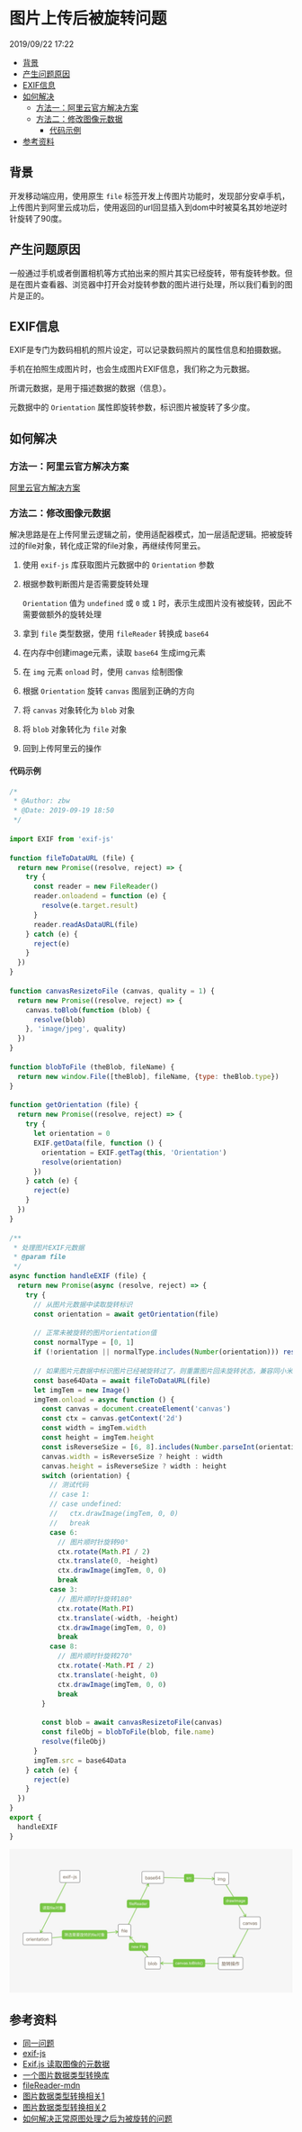 # 图片上传后被旋转问题

2019/09/22 17:22

<!-- TOC -->

- [背景](#背景)
- [产生问题原因](#产生问题原因)
- [EXIF信息](#exif信息)
- [如何解决](#如何解决)
  - [方法一：阿里云官方解决方案](#方法一阿里云官方解决方案)
  - [方法二：修改图像元数据](#方法二修改图像元数据)
    - [代码示例](#代码示例)
- [参考资料](#参考资料)

<!-- /TOC -->

## 背景

开发移动端应用，使用原生 `file` 标签开发上传图片功能时，发现部分安卓手机，上传图片到阿里云成功后，使用返回的url回显插入到dom中时被莫名其妙地逆时针旋转了90度。

## 产生问题原因

一般通过手机或者倒置相机等方式拍出来的照片其实已经旋转，带有旋转参数。但是在图片查看器、浏览器中打开会对旋转参数的图片进行处理，所以我们看到的图片是正的。

## EXIF信息

EXIF是专门为数码相机的照片设定，可以记录数码照片的属性信息和拍摄数据。

手机在拍照生成图片时，也会生成图片EXIF信息，我们称之为元数据。

所谓元数据，是用于描述数据的数据（信息）。

元数据中的 `Orientation` 属性即旋转参数，标识图片被旋转了多少度。

## 如何解决

### 方法一：阿里云官方解决方案

[阿里云官方解决方案](https://help.aliyun.com/document_detail/44691.html?spm=a2c4g.11186623.6.1245.720c3091TC4Rv9)

### 方法二：修改图像元数据

解决思路是在上传阿里云逻辑之前，使用适配器模式，加一层适配逻辑。把被旋转过的file对象，转化成正常的file对象，再继续传阿里云。

1. 使用 `exif-js` 库获取图片元数据中的 `Orientation` 参数
2. 根据参数判断图片是否需要旋转处理

   `Orientation` 值为 `undefined` 或 `0` 或 `1`  时，表示生成图片没有被旋转，因此不需要做额外的旋转处理

3. 拿到 `file` 类型数据，使用 `fileReader` 转换成 `base64`
4. 在内存中创建image元素，读取 `base64` 生成img元素
5. 在 `img` 元素 `onload` 时，使用 `canvas` 绘制图像
6. 根据 `Orientation` 旋转 `canvas` 图层到正确的方向
7. 将 `canvas` 对象转化为 `blob` 对象
8. 将 `blob` 对象转化为 `file` 对象
9. 回到上传阿里云的操作

#### 代码示例

```js
/*
 * @Author: zbw
 * @Date: 2019-09-19 18:50
 */

import EXIF from 'exif-js'

function fileToDataURL (file) {
  return new Promise((resolve, reject) => {
    try {
      const reader = new FileReader()
      reader.onloadend = function (e) {
        resolve(e.target.result)
      }
      reader.readAsDataURL(file)
    } catch (e) {
      reject(e)
    }
  })
}

function canvasResizetoFile (canvas, quality = 1) {
  return new Promise((resolve, reject) => {
    canvas.toBlob(function (blob) {
      resolve(blob)
    }, 'image/jpeg', quality)
  })
}

function blobToFile (theBlob, fileName) {
  return new window.File([theBlob], fileName, {type: theBlob.type})
}

function getOrientation (file) {
  return new Promise((resolve, reject) => {
    try {
      let orientation = 0
      EXIF.getData(file, function () {
        orientation = EXIF.getTag(this, 'Orientation')
        resolve(orientation)
      })
    } catch (e) {
      reject(e)
    }
  })
}

/**
 * 处理图片EXIF元数据
 * @param file
 */
async function handleEXIF (file) {
  return new Promise(async (resolve, reject) => {
    try {
      // 从图片元数据中读取旋转标识
      const orientation = await getOrientation(file)

      // 正常未被旋转的图片orientation值
      const normalType = [0, 1]
      if (!orientation || normalType.includes(Number(orientation))) resolve(file)

      // 如果图片元数据中标识图片已经被旋转过了，则重置图片回未旋转状态，兼容同小米6等机型
      const base64Data = await fileToDataURL(file)
      let imgTem = new Image()
      imgTem.onload = async function () {
        const canvas = document.createElement('canvas')
        const ctx = canvas.getContext('2d')
        const width = imgTem.width
        const height = imgTem.height
        const isReverseSize = [6, 8].includes(Number.parseInt(orientation))
        canvas.width = isReverseSize ? height : width
        canvas.height = isReverseSize ? width : height
        switch (orientation) {
          // 测试代码
          // case 1:
          // case undefined:
          //   ctx.drawImage(imgTem, 0, 0)
          //   break
          case 6:
            // 图片顺时针旋转90°
            ctx.rotate(Math.PI / 2)
            ctx.translate(0, -height)
            ctx.drawImage(imgTem, 0, 0)
            break
          case 3:
            // 图片顺时针旋转180°
            ctx.rotate(Math.PI)
            ctx.translate(-width, -height)
            ctx.drawImage(imgTem, 0, 0)
            break
          case 8:
            // 图片顺时针旋转270°
            ctx.rotate(-Math.PI / 2)
            ctx.translate(-height, 0)
            ctx.drawImage(imgTem, 0, 0)
            break
        }

        const blob = await canvasResizetoFile(canvas)
        const fileObj = blobToFile(blob, file.name)
        resolve(fileObj)
      }
      imgTem.src = base64Data
    } catch (e) {
      reject(e)
    }
  })
}
export {
  handleEXIF
}
```

![思维导图](../assets/移动端/图片上传后被旋转问题.jpg)

## 参考资料

- [同一问题](http://www.mamicode.com/info-detail-2440485.html)
- [exif-js](https://github.com/exif-js/exif-js)
- [Exif.js 读取图像的元数据](http://code.ciaoca.com/javascript/exif-js/)
- [一个图片数据类型转换库](https://github.com/WangYuLue/image-conversion)
- [fileReader-mdn](https://developer.mozilla.org/zh-CN/docs/Web/API/FileReader)
- [图片数据类型转换相关1](https://www.cnblogs.com/lwxiao/p/10519617.html)
- [图片数据类型转换相关2](https://www.jianshu.com/p/5b44c41adfe2)
- [如何解决正常原图处理之后为被旋转的问题](https://help.aliyun.com/knowledge_detail/39624.html)
